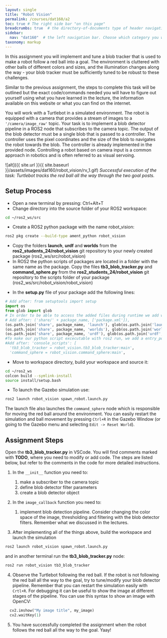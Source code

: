 ```yaml
---
layout: single
title: "Robot Vision"
permalink: /courses/dat160/a2
toc: true # The right side bar "on this page"
breadcrumbs: true  # the directory-of-documents type of header navigation
sidebar:
  nav: "dat160"  # the left navigation bar. Choose which category you want.
taxonomy: markup
---
```


In this assignment you will implement and tune a blob tracker that is used to make a robot follow a red ball into a goal. The environment is cluttered with other balls of different colors and sizes, and the illumination changes along the way - your blob tracker must be sufficiently tuned to be robust to these challenges.

Similar to the previous assignment, the steps to complete this task will be outlined but the exact code/commands needed you will have to figure out yourself using what you have learned in the lecture, the information available on this website or what you can find on the internet.


You will work with a Turtlebot in a simulated environment. The robot is equipped with a camera that provides a stream of images to a ```'/camera/image_raw'``` topic. Your task is to implement a blob detector pipeline in a ROS2 node that subscribes to the camera topic. The output of the blob detector must be a single blob that is passed to a controller. The controller uses the pixel coordinates and the size of the blob to navigates the robot towards the blob. The controller is already implemented in the provided node.
Controlling a robot based on camera input is a common approach in robotics and is often referred to as visual servoing.

![alt]({{ site.url }}{{ site.baseurl }}/assets/images/dat160/robot_vision/rv_1.gif)
_Successful execution of the task: Turtlebot tracks the red ball all the way through the two goal posts._

## Setup Process
* Open a new terminal by pressing: Ctrl+Alt+T
* Change directory into the source folder of your ROS2 workspace:
```bash
cd ~/ros2_ws/src
```
* Create a ROS2 python package with the name robot_vision:
```bash
ros2 pkg create --build-type ament_python robot_vision
```
* Copy the folders **launch**, **urdf** and **worlds** from the **ros2_students_24/robot_vision** git repository to your newly created package (ros2_ws/src/robot_vision)
* In ROS2 the python scripts of packages are located in a folder with the same name as the package. Copy the files **tb3_blob_tracker.py** and **command_sphere.py** from the **ros2_students_24/robot_vision** git repository to the scripts folder of your package (ros2_ws/src/robot_vision/robot_vision)
- In the **setup.py** file of your package add the following lines:
```python
# Add after: from setuptools import setup
import os
from glob import glob
# In order to be able to access the added files during runtime we add we add them to data_files
# Add after: ('share/' + package_name, ['package.xml']),
(os.path.join('share', package_name, 'launch'), glob(os.path.join('launch', '*.launch.py'))),
(os.path.join('share', package_name, 'worlds'), glob(os.path.join('worlds', '*.world'))),
(os.path.join('share', package_name, 'urdf'), glob(os.path.join('urdf', '*.xacro'))),
#To make our python script excecutable with ros2 run, we add a entry_points definition
#Add after: 'console_scripts': [
  'tb3_blob_tracker = robot_vision.tb3_blob_tracker:main',
  'command_sphere = robot_vision.command_sphere:main',
```
* Move to workspace directory, build your workspace and source it:
```bash
cd ~/ros2_ws
colcon build --symlink-install
source install/setup.bash 
```
* To launch the Gazebo simulation use:
```bash
ros2 launch robot_vision spawn_robot.launch.py
```
The launch file also launches the ```command_sphere``` node which is responsible for moving the red ball around the environment. You can easily restart the simulation and ball movement by pressing ```Ctrl+R``` in the Gazebo Window (or going to the Gazebo menu and selecting ```Edit -> Reset World```).

## Assignment Steps
Open the **tb3_blob_tracker.py** in VSCode.
You will find comments marked with **TODO**, where you need to modify or add code. The steps are listed below, but refer to the comments in the code for more detailed instructions.
1. In the ```__init__``` function you need to:
    1. make a subscriber to the camera topic
    2. define blob detector filter parameters
    3. create a blob detector object

2. In the ``image_callback`` function you need to:
    1. implement blob detection pipeline. Consider changing the color space of the image, thresholding and filtering with the blob detector filters. Remember what we discussed in the lectures.

3. After implementing all of the things above, build the workspace and launch the simulation
```bash
ros2 launch robot_vision spawn_robot.launch.py
```
and in another terminal run the **tb3_blob_tracker.py** node:
 ```bash
ros2 run robot_vision tb3_blob_tracker
```

4. Observe the Turtlebot following the red ball. If the robot is not following the red ball all the way to the goal, try to tune/modify your blob detector pipeline. Remember that you can restart the simulation easily with ``Crtl+R``. For debugging it can be useful to show the image at different stages of the pipeline. You can use this syntax to show an image with OpenCV:
```python
  cv2.imshow("My image title", my_image)
  cv2.waitKey(1)
```

5. You have successfully completed the assignment when the robot follows the red ball all the way to the goal. Yaay!

